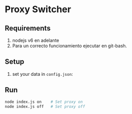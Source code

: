 # Proxy Switcher
## Requirements
1. nodejs v6 en adelante
2. Para un correcto funcionamiento ejecutar en git-bash.

## Setup
1. set your data in `config.json`:

## Run
```bash
node index.js on    # Set proxy on
node index.js off   # Set proxy off
```